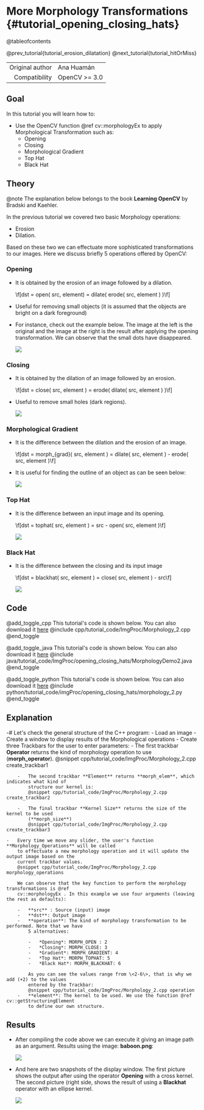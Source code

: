 More Morphology Transformations {#tutorial_opening_closing_hats}
===============================

@tableofcontents

@prev_tutorial{tutorial_erosion_dilatation}
@next_tutorial{tutorial_hitOrMiss}

|    |    |
| -: | :- |
| Original author | Ana Huamán |
| Compatibility | OpenCV >= 3.0 |

Goal
----

In this tutorial you will learn how to:

-   Use the OpenCV function @ref cv::morphologyEx to apply Morphological Transformation such as:
    -   Opening
    -   Closing
    -   Morphological Gradient
    -   Top Hat
    -   Black Hat

Theory
------

@note The explanation below belongs to the book **Learning OpenCV** by Bradski and Kaehler.

In the previous tutorial we covered two basic Morphology operations:

-   Erosion
-   Dilation.

Based on these two we can effectuate more sophisticated transformations to our images. Here we
discuss briefly 5 operations offered by OpenCV:

### Opening

-   It is obtained by the erosion of an image followed by a dilation.

    \f[dst = open( src, element) = dilate( erode( src, element ) )\f]

-   Useful for removing small objects (it is assumed that the objects are bright on a dark
    foreground)
-   For instance, check out the example below. The image at the left is the original and the image
    at the right is the result after applying the opening transformation. We can observe that the
    small dots have disappeared.

    ![](images/Morphology_2_Tutorial_Theory_Opening.png)

### Closing

-   It is obtained by the dilation of an image followed by an erosion.

    \f[dst = close( src, element ) = erode( dilate( src, element ) )\f]

-   Useful to remove small holes (dark regions).

    ![](images/Morphology_2_Tutorial_Theory_Closing.png)

### Morphological Gradient

-   It is the difference between the dilation and the erosion of an image.

    \f[dst = morph_{grad}( src, element ) = dilate( src, element ) - erode( src, element )\f]

-   It is useful for finding the outline of an object as can be seen below:

    ![](images/Morphology_2_Tutorial_Theory_Gradient.png)

### Top Hat

-   It is the difference between an input image and its opening.

    \f[dst = tophat( src, element ) = src - open( src, element )\f]

    ![](images/Morphology_2_Tutorial_Theory_TopHat.png)

### Black Hat

-   It is the difference between the closing and its input image

    \f[dst = blackhat( src, element ) = close( src, element ) - src\f]

    ![](images/Morphology_2_Tutorial_Theory_BlackHat.png)

Code
----

@add_toggle_cpp
This tutorial's code is shown below. You can also download it
[here](https://github.com/opencv/opencv/tree/4.x/samples/cpp/tutorial_code/ImgProc/Morphology_2.cpp)
@include cpp/tutorial_code/ImgProc/Morphology_2.cpp
@end_toggle

@add_toggle_java
This tutorial's code is shown below. You can also download it
[here](https://github.com/opencv/opencv/tree/4.x/samples/java/tutorial_code/ImgProc/opening_closing_hats/MorphologyDemo2.java)
@include java/tutorial_code/ImgProc/opening_closing_hats/MorphologyDemo2.java
@end_toggle

@add_toggle_python
This tutorial's code is shown below. You can also download it
[here](https://github.com/opencv/opencv/tree/4.x/samples/python/tutorial_code/imgProc/opening_closing_hats/morphology_2.py)
@include python/tutorial_code/imgProc/opening_closing_hats/morphology_2.py
@end_toggle

Explanation
-----------

-#  Let's check the general structure of the C++ program:
    -   Load an image
    -   Create a window to display results of the Morphological operations
    -   Create three Trackbars for the user to enter parameters:
        -   The first trackbar **Operator** returns the kind of morphology operation to use
            (**morph_operator**).
            @snippet cpp/tutorial_code/ImgProc/Morphology_2.cpp create_trackbar1

        -   The second trackbar **Element** returns **morph_elem**, which indicates what kind of
            structure our kernel is:
            @snippet cpp/tutorial_code/ImgProc/Morphology_2.cpp create_trackbar2

        -   The final trackbar **Kernel Size** returns the size of the kernel to be used
            (**morph_size**)
            @snippet cpp/tutorial_code/ImgProc/Morphology_2.cpp create_trackbar3

    -   Every time we move any slider, the user's function **Morphology_Operations** will be called
        to effectuate a new morphology operation and it will update the output image based on the
        current trackbar values.
        @snippet cpp/tutorial_code/ImgProc/Morphology_2.cpp morphology_operations

        We can observe that the key function to perform the morphology transformations is @ref
        cv::morphologyEx . In this example we use four arguments (leaving the rest as defaults):

        -   **src** : Source (input) image
        -   **dst**: Output image
        -   **operation**: The kind of morphology transformation to be performed. Note that we have
            5 alternatives:

            -   *Opening*: MORPH_OPEN : 2
            -   *Closing*: MORPH_CLOSE: 3
            -   *Gradient*: MORPH_GRADIENT: 4
            -   *Top Hat*: MORPH_TOPHAT: 5
            -   *Black Hat*: MORPH_BLACKHAT: 6

            As you can see the values range from \<2-6\>, that is why we add (+2) to the values
            entered by the Trackbar:
            @snippet cpp/tutorial_code/ImgProc/Morphology_2.cpp operation
        -   **element**: The kernel to be used. We use the function @ref cv::getStructuringElement
            to define our own structure.

Results
-------

-   After compiling the code above we can execute it giving an image path as an argument. Results using
    the image: **baboon.png**:

    ![](images/Morphology_2_Tutorial_Original_Image.jpg)

-   And here are two snapshots of the display window. The first picture shows the output after using
    the operator **Opening** with a cross kernel. The second picture (right side, shows the result
    of using a **Blackhat** operator with an ellipse kernel.

    ![](images/Morphology_2_Tutorial_Result.jpg)
